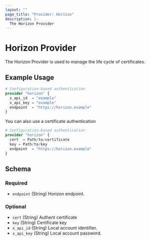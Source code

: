 ```yaml
---
layout: ""
page_title: "Provider: Horizon"
description: |-
  The Horizon Provider
---
```


# Horizon Provider

The Horizon Provider is used to manage the life cycle of certificates.

## Example Usage

```terraform
# Configuration-based authentication
provider "horizon" {
  x_api_id  = "example"
  x_api_key = "example"
  endpoint  = "https://horizon.example"
}
```
You can also use a certificate authentication
```terraform
# Configuration-based authentication
provider "horizon" {
  cert  = Path/to/certificate
  key = Path/to/key
  endpoint  = "https://horizon.example"
}
```

<!-- schema generated by tfplugindocs -->
## Schema

### Required

- `endpoint` (String) Horizon endpoint.

### Optional

- `cert` (String) Authent certificate
- `key` (String) Certificate key
- `x_api_id` (String) Local account identifier.
- `x_api_key` (String) Local account password.